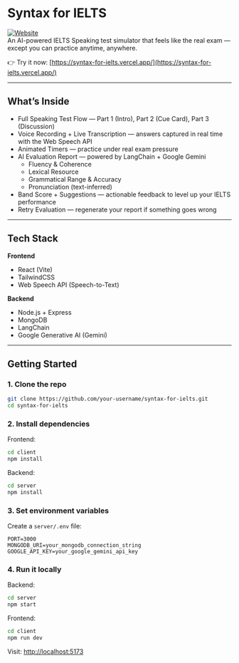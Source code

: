 # Syntax for IELTS  

[![Website](https://img.shields.io/badge/Live-Demo-blue?style=flat&logo=vercel)](https://syntax-for-ielts.vercel.app/)  
An AI-powered IELTS Speaking test simulator that feels like the real exam — except you can practice anytime, anywhere.

👉 Try it now: [https://syntax-for-ielts.vercel.app/](https://syntax-for-ielts.vercel.app/)

---

## What’s Inside

- Full Speaking Test Flow — Part 1 (Intro), Part 2 (Cue Card), Part 3 (Discussion)  
- Voice Recording + Live Transcription — answers captured in real time with the Web Speech API  
- Animated Timers — practice under real exam pressure  
- AI Evaluation Report — powered by LangChain + Google Gemini  
  - Fluency & Coherence  
  - Lexical Resource  
  - Grammatical Range & Accuracy  
  - Pronunciation (text-inferred)  
- Band Score + Suggestions — actionable feedback to level up your IELTS performance  
- Retry Evaluation — regenerate your report if something goes wrong  

---

## Tech Stack

**Frontend**  
- React (Vite)  
- TailwindCSS  
- Web Speech API (Speech-to-Text)  

**Backend**  
- Node.js + Express  
- MongoDB  
- LangChain  
- Google Generative AI (Gemini)  

---

## Getting Started

### 1. Clone the repo
```bash
git clone https://github.com/your-username/syntax-for-ielts.git
cd syntax-for-ielts
```

### 2. Install dependencies
Frontend:
```bash
cd client
npm install
```

Backend:
```bash
cd server
npm install
```

### 3. Set environment variables
Create a `server/.env` file:
```env
PORT=3000
MONGODB_URI=your_mongodb_connection_string
GOOGLE_API_KEY=your_google_gemini_api_key
```

### 4. Run it locally
Backend:
```bash
cd server
npm start
```

Frontend:
```bash
cd client
npm run dev
```

Visit: [http://localhost:5173](http://localhost:5173)
